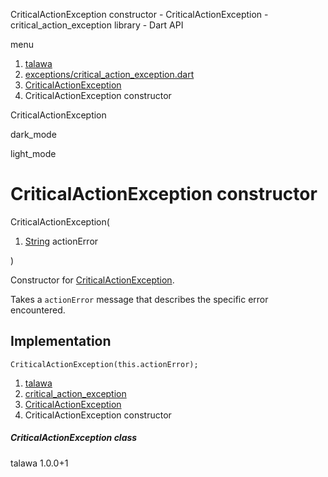 




CriticalActionException constructor - CriticalActionException - critical\_action\_exception library - Dart API







menu

1. [talawa](../../index.html)
2. [exceptions/critical\_action\_exception.dart](../../file-___home_harshil_Desktop_open-source_palisadoes_talawa_lib_exceptions_critical_action_exception/)
3. [CriticalActionException](../../file-___home_harshil_Desktop_open-source_palisadoes_talawa_lib_exceptions_critical_action_exception/CriticalActionException-class.html)
4. CriticalActionException constructor

CriticalActionException


dark\_mode

light\_mode




# CriticalActionException constructor


CriticalActionException(

1. [String](https://api.flutter.dev/flutter/dart-core/String-class.html) actionError

)

Constructor for [CriticalActionException](../../file-___home_harshil_Desktop_open-source_palisadoes_talawa_lib_exceptions_critical_action_exception/CriticalActionException-class.html).

Takes a `actionError` message that describes the specific error encountered.


## Implementation

```
CriticalActionException(this.actionError);
```

 


1. [talawa](../../index.html)
2. [critical\_action\_exception](../../file-___home_harshil_Desktop_open-source_palisadoes_talawa_lib_exceptions_critical_action_exception/)
3. [CriticalActionException](../../file-___home_harshil_Desktop_open-source_palisadoes_talawa_lib_exceptions_critical_action_exception/CriticalActionException-class.html)
4. CriticalActionException constructor

##### CriticalActionException class





talawa
1.0.0+1






